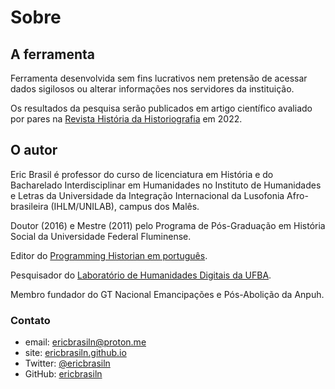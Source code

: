 # Sobre

## A ferramenta

Ferramenta desenvolvida sem fins lucrativos nem pretensão de acessar dados sigilosos ou alterar informações nos servidores da instituição.

Os resultados da pesquisa serão publicados em artigo científico avaliado por pares na [Revista História da Historiografia](https://www.historiadahistoriografia.com.br/) em 2022.

## O autor

Eric Brasil é professor do curso de licenciatura em História e do Bacharelado Interdisciplinar em Humanidades no Instituto de Humanidades e Letras da Universidade da Integração Internacional da Lusofonia Afro-brasileira (IHLM/UNILAB), campus dos Malês.

Doutor (2016) e Mestre (2011) pelo Programa de Pós­-Graduação em História Social da Universidade Federal Fluminense.

Editor do [Programming Historian em português](https://programminghistorian.org/pt).

Pesquisador do [Laboratório de Humanidades Digitais da UFBA](https://labhd.ufba.br).

Membro fundador do GT Nacional Emancipações e Pós-­Abolição da Anpuh.

### Contato

- email: [ericbrasiln@proton.me](mailto:ericbrasiln@proton.me)
- site: [ericbrasiln.github.io](https://ericbrasiln.github.io)
- Twitter: [@ericbrasiln](https://twitter.com/ericbrasiln)
- GitHub: [ericbrasiln](https://github.com/ericbrasiln)